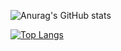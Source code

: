 


![Anurag's GitHub stats](https://github-readme-stats.vercel.app/api?username=justkids2018&show_icons=true&theme=merko)



[![Top Langs](https://github-readme-stats.vercel.app/api/top-langs/?username=justkids2018)](https://github.com/anuraghazra/github-readme-stats)


